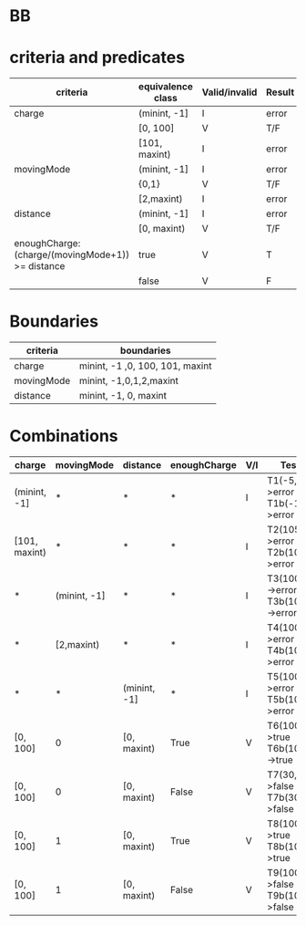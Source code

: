 # BB

# criteria and predicates

| criteria                                          | equivalence class | Valid/invalid | Result |
| ------------------------------------------------- | ----------------- | ------------- | ------ |
| charge                                            | (minint, -1]      | I             | error  |
|                                                   | [0, 100]          | V             | T/F    |
|                                                   | [101, maxint)     | I             | error  |
| movingMode                                        | (minint, -1]      | I             | error  |
|                                                   | {0,1}             | V             | T/F    |
|                                                   | [2,maxint)        | I             | error  |
| distance                                          | (minint, -1]      | I             | error  |
|                                                   | [0, maxint)       | V             | T/F    |
| enoughCharge: (charge/(movingMode+1)) >= distance | true              | V             | T      |
|                                                   | false             | V             | F      |

# Boundaries

| criteria   | boundaries                      |
| ---------- | ------------------------------- |
| charge     | minint, -1 ,0, 100, 101, maxint |
| movingMode | minint, -1,0,1,2,maxint         |
| distance   | minint, -1, 0, maxint           |

# Combinations

| charge        | movingMode   | distance     | enoughCharge | V/I | Test Case                                     |
| ------------- | ------------ | ------------ | ------------ | --- | --------------------------------------------- |
| (minint, -1]  | *            | *            | *            | I   | T1(-5,0,60)->error<br>T1b(-1,0,60)->error     |
| [101, maxint) | *            | *            | *            | I   | T2(105,0,60)->error<br>T2b(101,0,60)->error   |
| *             | (minint, -1] | *            | *            | I   | T3(100,-5,60)->error<br>T3b(100,-1,60)->error |
| *             | [2,maxint)   | *            | *            | I   | T4(100,5,60)->error<br>T4b(100,2,60)->error   |
| *             | *            | (minint, -1] | *            | I   | T5(100,0,-5)->error<br>T5b(100,0,-1)->error   |
| [0, 100]      | 0            | [0, maxint)  | True         | V   | T6(100,0,60)->true<br>T6b(100,0,100)->true    |
| [0, 100]      | 0            | [0, maxint)  | False        | V   | T7(30,0,60)->false<br>T7b(30,0,31)->false     |
| [0, 100]      | 1            | [0, maxint)  | True         | V   | T8(100,1,40)->true<br>T8b(100,1,50)->true     |
| [0, 100]      | 1            | [0, maxint)  | False        | V   | T9(100,1,60)->false<br>T9b(100,1,51)->false   |